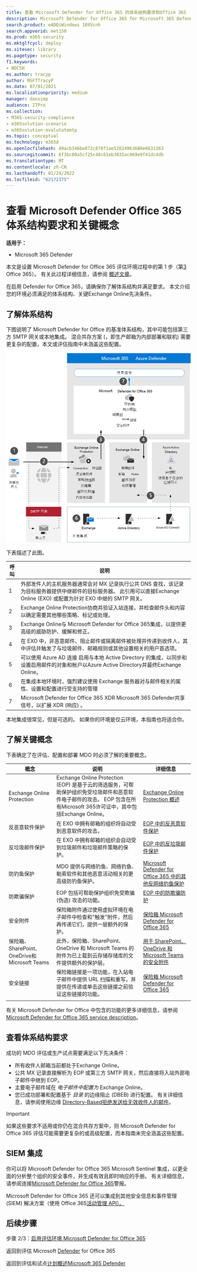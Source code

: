 ```yaml
---
title: 查看 Microsoft Defender for Office 365 的体系结构要求和Office 365
description: Microsoft Defender for Office 365 for Microsoft 365 Defender 的技术图表将帮助你在构建试用实验室或Microsoft 365环境之前了解 microsoft Defender 中的身份。
search.product: eADQiWindows 10XVcnh
search.appverid: met150
ms.prod: m365-security
ms.mktglfcycl: deploy
ms.sitesec: library
ms.pagetype: security
f1.keywords:
- NOCSH
ms.author: tracyp
author: MSFTTracyP
ms.date: 07/01/2021
ms.localizationpriority: medium
manager: dansimp
audience: ITPro
ms.collection:
- M365-security-compliance
- m365solution-scenario
- m365solution-evalutatemtp
ms.topic: conceptual
ms.technology: m365d
ms.openlocfilehash: 49acb346be872c870f1ae52024963680e6631363
ms.sourcegitcommit: 6f3bc00a5cf25c48c61eb3835ac069e9f41dc4db
ms.translationtype: MT
ms.contentlocale: zh-CN
ms.lasthandoff: 01/24/2022
ms.locfileid: "62172375"
---
```

# <a name="review-microsoft-defender-for-office-365-architecture-requirements-and-key-concepts"></a>查看 Microsoft Defender Office 365体系结构要求和关键概念


**适用于：**
- Microsoft 365 Defender

本文是设置 Microsoft Defender for Office 365 评估环境过程中的第 1 步（第[3](eval-defender-office-365-overview.md) Office 365）。 有关此过程详细信息，请参阅 [概述文章](eval-defender-office-365-overview.md)。

在启用 Defender for Office 365，请确保你了解体系结构并满足要求。 本文介绍您的环境必须满足的体系结构、关键Exchange Online先决条件。

## <a name="understand-the-architecture"></a>了解体系结构

下图说明了 Microsoft Defender for Office 的基准体系结构，其中可能包括第三方 SMTP 网关或本地集成。 混合共存方案 (，即生产邮箱为内部部署和联机) 需要更复杂的配置，本文或评估指南中未涵盖这些配置。

![Microsoft Defender for Office 365 的体系结构。](../../media/defender/m365-defender-office-architecture.png)

下表描述了此图。

|呼叫  |说明  |
|---------|---------|
|1     | 外部发件人的主机服务器通常会对 MX 记录执行公共 DNS 查找，该记录为目标服务器提供中继邮件的目标服务器。  此引用可以直接Exchange Online (EXO) 或配置为针对 EXO 中继的 SMTP 网关。  |
|2     | Exchange Online Protection协商并验证入站连接，并检查邮件头和内容以确定需要其他哪些策略、标记或处理。  |
|3     | Exchange Online与 Microsoft Defender for Office 365集成，以提供更高级的威胁防护、缓解和修正。 |
|4     | 在 EXO 中，非恶意邮件、阻止邮件或隔离邮件被处理并传递到收件人，其中评估并触发了与垃圾邮件、邮箱规则或其他设置相关的用户首选项。 |
|5     | 可以使用 Azure AD 连接 启用与本地 Active Directory 的集成，以同步和设置启用邮件的对象和帐户以Azure Active Directory并最终Exchange Online。 |
|6      | 在集成本地环境时，强烈建议使用 Exchange 服务器对与邮件相关的属性、设置和配置进行受支持的管理 |
|7      | Microsoft Defender for Office 365 XDR Microsoft 365 Defender共享信号，以扩展 XDR (响应) 。|

本地集成很常见，但是可选的。 如果你的环境是仅云环境，本指南也将适合你。

## <a name="understand-key-concepts"></a>了解关键概念

下表确定了在评估、配置和部署 MDO 时必须了解的重要概念。


|概念  |说明 |详细信息  |
|---------|---------|---------|
|Exchange Online Protection      |    Exchange Online Protection (EOP) 是基于云的筛选服务，可帮助保护组织免受垃圾邮件和恶意软件电子邮件的攻击。 EOP 包含在所有Microsoft 365许可证中，其中包括Exchange Online。     |   [Exchange Online Protection 概述](../office-365-security/exchange-online-protection-overview.md)      |
|反恶意软件保护     |    在 EXO 中拥有邮箱的组织将自动受到恶意软件的攻击。     |  [EOP 中的反恶意软件保护](../office-365-security/anti-malware-protection.md)       |
|反垃圾邮件保护     |   在 EXO 中拥有邮箱的组织会自动受到垃圾邮件和垃圾邮件策略的保护。      |  [EOP 中的反垃圾邮件保护](../office-365-security/anti-spam-protection.md)       |
|防钓鱼保护 |  MDO 提供与网络钓鱼、网络钓鱼、勒索软件和其他恶意活动相关的更高级防钓鱼保护。   | [Microsoft Defender for Office 365 中的其他反网络钓鱼保护](../office-365-security/anti-phishing-protection.md)   |
|防欺骗保护     |   EOP 包括可帮助保护组织免受欺骗 (伪造) 攻击的功能。      |   [EOP 中的防欺骗防护](../office-365-security/anti-spoofing-protection.md)      |
|安全附件     |   保险箱附件通过使用虚拟环境在电子邮件中检查和"触发"附件，然后再传递它们，提供一层额外的保护。      |   [保险箱 Microsoft Defender for Office 365](../office-365-security/safe-attachments.md)      |
|保险箱、SharePoint、OneDrive和Microsoft Teams     |    此外，保险箱、SharePoint、OneDrive 和 Microsoft Teams 的附件为已上载到云存储存储库的文件提供额外的保护层。     |  [用于 SharePoint、OneDrive 和 Microsoft Teams 的安全附件](../office-365-security/mdo-for-spo-odb-and-teams.md)       |
|安全链接     | 保险箱链接是一项功能，在入站电子邮件中提供 URL 扫描和重写，并提供在传递或单击这些链接之前验证这些链接的功能。        |   [保险箱 Microsoft Defender for Office 365](../office-365-security/safe-links.md)      |
|    |         |         |

有关 Microsoft Defender for Office 中包含的功能的更多详细信息，请参阅[Microsoft Defender for Office 365 service description](/office365/servicedescriptions/office-365-advanced-threat-protection-service-description)。

## <a name="review-architecture-requirements"></a>查看体系结构要求
成功的 MDO 评估或生产试点需要满足以下先决条件：
- 所有收件人邮箱当前都处于Exchange Online。
- 公共 MX 记录直接解析为 EOP 或第三方 SMTP 网关，然后直接将入站外部电子邮件中继到 EOP。
- 主要电子邮件域在 *电子邮件中配置为* Exchange Online。
- 您已成功部署和配置基于 *目录* 的边缘阻止 (DBEB) 进行配置。 有关详细信息，请参阅使用边缘 [Directory-Based拒绝发送给无效收件人的邮件](/exchange/mail-flow-best-practices/use-directory-based-edge-blocking)。

> [!IMPORTANT]
> 如果这些要求不适用或你仍在混合共存方案中，则 Microsoft Defender for Office 365 评估可能需要更复杂的或高级配置，而本指南未完全涵盖这些配置。

## <a name="siem-integration"></a>SIEM 集成

你可以将 Microsoft Defender for Office 365 Microsoft Sentinel 集成，以更全面的分析整个组织的安全事件，并生成有效且即时响应的手册。 有关详细信息，请参阅连接[Microsoft Defender for Office 365](/azure/sentinel/connect-office-365-advanced-threat-protection)警报。

Microsoft Defender for Office 365 还可以集成到其他安全信息和事件管理 (SIEM) 解决方案（使用 Office 365[活动管理 API）。](/office/office-365-management-api/office-365-management-activity-api-reference)

## <a name="next-steps"></a>后续步骤

步骤 2/3：[启用评估环境 Microsoft Defender for Office 365](eval-defender-office-365-enable-eval.md)

返回到评估 Microsoft [Defender](eval-defender-office-365-overview.md) for Office 365

返回到评估和试点[计划概述Microsoft 365 Defender](eval-overview.md) 
